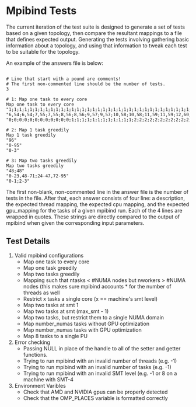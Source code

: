 # Mpibind Tests


The current iteration of the test suite is designed to generate a set of tests based on a given topology, then compare the resultant mappings to a file that defines expected output. Generating the tests involving gathering basic information about a topology, and using that information to tweak each test to be suitable for the topology.

An example of the answers file is below:

```

# Line that start with a pound are comments!
# The first non-commented line should be the number of tests.
3

# 1: Map one task to every core
Map one task to every core
"1;1;1;1;1;1;1;1;1;1;1;1;1;1;1;1;1;1;1;1;1;1;1;1;1;1;1;1;1;1;1;1;1;1;1;1;1;1;1;1;1;1;1;1;1;1;1;1"
"6,54;6,54;7,55;7,55;8,56;8,56;9,57;9,57;10,58;10,58;11,59;11,59;12,60;12,60;13,61;13,61;14,62;14,62;15,63;15,63;16,64;16,64;17,65;17,65;30,78;30,78;31,79;31,79;32,80;32,80;33,81;33,81;34,82;34,82;35,83;35,83;42,90;42,90;43,91;43,91;44,92;44,92;45,93;45,93;46,94;46,94;47,95;47,95"
"0;0;0;0;0;0;0;0;0;0;0;0;1;1;1;1;1;1;1;1;1;1;1;1;2;2;2;2;2;2;2;2;2;2;2;2;3;3;3;3;3;3;3;3;3;3;3;3"

# 2: Map 1 task greedily
Map 1 task greedily
"96"
"0-95"
"0-3"

# 3: Map two tasks greedily
Map two tasks greedily
"48;48"
"0-23,48-71;24-47,72-95"
"0-1;2-3"

```

The first non-blank, non-commented line in the answer file is the number of tests in the file. After that, each answer consists of four line: a description, the expected thread mapping, the expected cpu mapping, and the expected gpu_mapping for the tasks of a given mpibind run. Each of the 4 lines are wrapped in quotes. These strings are directly compared to the output of mpibind when given the corresponding input parameters.

## Test Details

1. Valid mpibind configurations
    * Map one task to every core
    * Map one task greedily
    * Map two tasks greedily
    * Mapping such that ntasks < #NUMA nodes but nworkers > #NUMA nodes (this makes sure mpibind accounts * for the number of threads as well
    * Restrict x tasks a single core (x == machine's smt level)
    * Map two tasks at smt 1
    * Map two tasks at smt (max_smt - 1)
    * Map two tasks, but restrict them to a single NUMA domain
    * Map number_numas tasks without GPU optimization
    * Map number_numas tasks with GPU optimization
    * Map 8 tasks to a single PU
2. Error checking
    * Passing NULL in place of the handle to all of the setter and getter functions.
    * Trying to run mpibind with an invalid number of threads (e.g. -1)
    * Trying to run mpibind with an invalid number of tasks (e.g. -1)
    * Trying to run mpibind with an invalid SMT level (e.g. -1 or 8 on a machine with SMT-4
3. Environment Varibles
    * Check that AMD and NVIDIA gpus can be properly detected
    * Check that the OMP_PLACES variable is formatted correctly